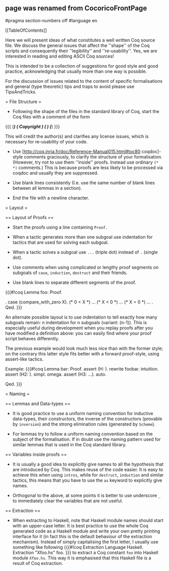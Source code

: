 ## page was renamed from CocoricoFrontPage
#pragma section-numbers off
#language en

[[TableOfContents]]

Here we will present ideas of what constitutes a well written Coq source file. We discuss the general issues that affect the ''shape'' of the Coq scripts and consequently their  ''legibility'' and ''re-usability''. Yes, we are interested in reading and editing ASCII Coq sources!

This is intended to be a collection of suggestions for good style and good practice, acknowledging that usually more than one way is possible. 

For the discussion of issues related to the content of specific formalisations and general (type theoretic) tips and traps to avoid please use TipsAndTricks.

= File Structure =

 * Following the shape of the files in the standard library of Coq, start the Coq files with a comment of the form

{{{
(************************************************************************)
(* Copyright <YEAR> <AUTHOR>                                            *)
(* <LICENSE>                                                            *)
(************************************************************************)
}}}

 This will credit the author(s) and clarifies any license issues, which is necessary for re-usability of your code.

 *  Use [http://coq.inria.fr/doc/Reference-Manual015.html#toc80 coqdoc]-style comments graciously, to clarify the structure of your formalisation. (However, try not to use them ''inside'' proofs. Instead use ordinary `(*  *)` comments.) This is because proofs are less likely to be processed via coqdoc and usually they are suppressed.
 
 * Use blank lines consistently (I.e. use the same number of blank lines between all lemmas in a section).

 * End the file with a newline character.

= Layout =

== Layout of Proofs ==

 * Start the proofs using a line containing  `Proof.`
 
 * When a tactic generates more than one subgoal use indentation for tactics that are used for solving each subgoal.

 * When a tactic solves a subgoal use `...` (triple dot) instead of `.` (single dot). 

 * Use comments when using complicated or lengthy proof segments on subgoals of `case`, `induction`, `destruct` and their friends.

 * Use blank lines to separate different segments of the proof. 

{{{#!coq
Lemma foo:
Proof.
 <body of tactics before case>.
 case (compare_with_zero X).
  (* 0 < X *)
   <body of tactics>...
  (* X < 0  *)
   <body of tactics>... 
  (* X = 0  *)
   <body of tactics>... 
 
 <body of tactics after case>.
Qed.
}}}

An alternate possible layout is to use indentation to tell exactly how many subgoals remain:  n indentation for n subgoals (variant: (n-1)). This is especially useful during development when you replay proofs after you have modified a definition above: you can easily find where your proof script behaves differently.

The previous example would look much less nice than with the former style; on the contrary this latter style fits better with a forward proof-style, using assert-like tactics.

Example:
{{{#!coq
Lemma bar:
Proof.
 assert (H: <some property>).
  rewrite foobar.
  intuition.
 assert (H2: <something else>).
  simpl.
  omega.
 assert (H3: ...).
  auto.
 <body of tactics>
Qed.
}}}

= Naming =

== Lemmas and Data-types ==

 * It is good practice to use a uniform naming convention for inductive data-types, their constructors, the inverse of the constructors (provable by `inversion`) and the strong elimination rules (generated by `Scheme`).

 * For lemmas try to follow a uniform naming convention based on the subject of the formalisation. If in doubt use the naming pattern used for similar lemmas that is used in the Coq standard library.

== Variables inside proofs ==

 * It is usually a good idea to explicitly give names to all the hypothesis that are introduced by Coq. This makes reuse of the code easier. It is easy to achieve this when using `intros`, while for `destruct`, `induction` and similar tactics, this means that you have to use the `as` keyword to explicitly give names.

 * Orthogonal to the above, at some points it is better to use underscore `_` to immediately clear the variables that are not useful.

== Extraction ==

 * When extracting to Haskell, note that Haskell module names should start with an upper-case letter. It is best practice to use the whole Coq generated code as a Haskell module and write your own pretty printing interface for it (in fact this is the default behaviour of the extraction mechanism). Instead of simply capitalising the first letter, I usually use something like following
{{{#!coq
Extraction Language Haskell.
Extraction "Xfoo.hs" foo.
}}}
 to extract a Coq constant `foo` into Haskell module `Xfoo.hs`. This way it is emphasised that this Haskell file is a result of Coq extraction.
